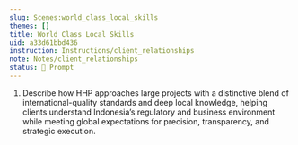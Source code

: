 ```yaml
---
slug: Scenes:world_class_local_skills
themes: []
title: World Class Local Skills
uid: a33d61bbd436
instruction: Instructions/client_relationships
note: Notes/client_relationships
status: 💬 Prompt
---
```

1. Describe how HHP approaches large projects with a distinctive blend of international-quality standards and deep local knowledge, helping clients understand Indonesia’s regulatory and business environment while meeting global expectations for precision, transparency, and strategic execution.
